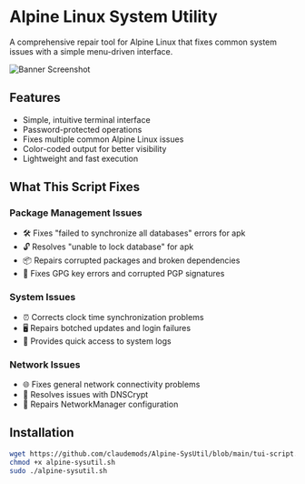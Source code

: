 # Alpine Linux System Utility

A comprehensive repair tool for Alpine Linux that fixes common system issues with a simple menu-driven interface.

![Banner Screenshot](screenshot.png)

## Features

- Simple, intuitive terminal interface
- Password-protected operations
- Fixes multiple common Alpine Linux issues
- Color-coded output for better visibility
- Lightweight and fast execution

## What This Script Fixes

### Package Management Issues
- 🛠️ Fixes "failed to synchronize all databases" errors for apk
- 🔓 Resolves "unable to lock database" for apk
- 📦 Repairs corrupted packages and broken dependencies
- 🔑 Fixes GPG key errors and corrupted PGP signatures

### System Issues
- ⏰ Corrects clock time synchronization problems
- 🖥️ Repairs botched updates and login failures
- 📜 Provides quick access to system logs

### Network Issues
- 🌐 Fixes general network connectivity problems
- 🔄 Resolves issues with DNSCrypt
- 📶 Repairs NetworkManager configuration

## Installation

```bash
wget https://github.com/claudemods/Alpine-SysUtil/blob/main/tui-script.sh
chmod +x alpine-sysutil.sh
sudo ./alpine-sysutil.sh
